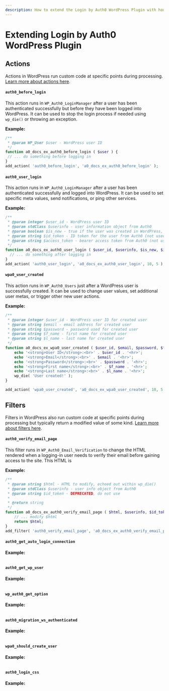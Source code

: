 ```yaml
---
description: How to extend the Login by Auth0 WordPress Plugin with hooks, filters, and functions.
---
```


# Extending Login by Auth0 WordPress Plugin

## Actions

Actions in WordPress run custom code at specific points during processing. [Learn more about actions here](https://developer.wordpress.org/plugins/hooks/actions/). 

#### `auth0_before_login`

This action runs in `WP_Auth0_LoginManager` after a user has been authenticated successfully but before they have been logged into WordPress. It can be used to stop the login process if needed using `wp_die()` or throwing an exception.

**Example:**

```php
/**
 * @param WP_User $user - WordPress user ID
 */
function a0_docs_ex_auth0_before_login ( $user ) {
 // ... do something before logging in
}
add_action( 'auth0_before_login', 'a0_docs_ex_auth0_before_login' );
``` 

#### `auth0_user_login` 

This action runs in `WP_Auth0_LoginManager` after a user has been authenticated successfully and logged into 
WordPress. It can be used to set specific meta values, send notifications, or ping other services. 

**Example:**

```php
/**
 * @param integer $user_id - WordPress user ID
 * @param stdClass $userinfo - user information object from Auth0
 * @param boolean $is_new - true if the user was created in WordPress, false if not
 * @param string $id_token - ID token for the user from Auth0 (not used in code flow)
 * @param string $access_token - bearer access token from Auth0 (not used in implicit flow)
 */
function a0_docs_ex_auth0_user_login ( $user_id, $userinfo, $is_new, $id_token, $access_token ) {
  // ... do something after logging in
}
add_action( 'auth0_user_login', 'a0_docs_ex_auth0_user_login', 10, 5 );
``` 

#### `wpa0_user_created` 

This action runs in `WP_Auth0_Users` just after a WordPress user is successfully created. It can be used to change 
user values, set additional user metas, or trigger other new user actions. 

**Example:**

```php
/**
 * @param integer $user_id - WordPress user ID for created user
 * @param string $email - email address for created user
 * @param string $password - password used for created user
 * @param string $f_name - first name for created user
 * @param string $l_name - last name for created user
 */
function a0_docs_ex_wpa0_user_created ( $user_id, $email, $password, $f_name, $l_name ) {
	echo '<strong>User ID</strong>:<br>' . $user_id . '<hr>';
	echo '<strong>Email</strong>:<br>' . $email . '<hr>';
	echo '<strong>Password</strong>:<br>' . $password . '<hr>';
	echo '<strong>First name</strong>:<br>' . $f_name . '<hr>';
	echo '<strong>Last name</strong>:<br>' . $l_name . '<hr>';
	wp_die( 'User created!' );
}

add_action( 'wpa0_user_created', 'a0_docs_ex_wpa0_user_created', 10, 5 );
```

## Filters

Filters in WordPress also run custom code at specific points during processing but typically return a modified value of some kind. [Learn more about filters here](https://developer.wordpress.org/plugins/hooks/filters/). 

#### `auth0_verify_email_page`

This filter runs in `WP_Auth0_Email_Verification` to change the HTML rendered when a logging-in user needs to verify 
their email before gaining access to the site. This HTML is 

**Example:**

```php
/**
 * @param string $html - HTML to modify, echoed out within wp_die()
 * @param stdClass $userinfo - user info object from Auth0
 * @param string $id_token - DEPRECATED, do not use
 *
 * @return string
 */
function a0_docs_ex_auth0_verify_email_page ( $html, $userinfo, $id_token ) {
	// ... modify $html
	return $html;
}
add_filter( 'auth0_verify_email_page', 'a0_docs_ex_auth0_verify_email_page', 10, 3 );
```

#### `auth0_get_auto_login_connection`

**Example:**

```php
```

#### `auth0_get_wp_user`

**Example:**

```php
```

#### `wp_auth0_get_option`

**Example:**

```php
```

#### `auth0_migration_ws_authenticated`

**Example:**

```php
```

#### `wpa0_should_create_user`

**Example:**

```php
```

#### `auth0_login_css`

**Example:**

```php
```